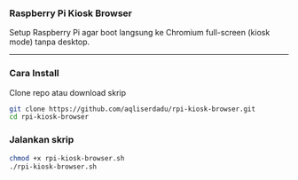### Raspberry Pi Kiosk Browser

Setup Raspberry Pi agar boot langsung ke Chromium full-screen (kiosk mode) tanpa desktop.
____


### Cara Install
Clone repo atau download skrip
```bash
git clone https://github.com/aqliserdadu/rpi-kiosk-browser.git
cd rpi-kiosk-browser
```

### Jalankan skrip
```bash
chmod +x rpi-kiosk-browser.sh
./rpi-kiosk-browser.sh
```


